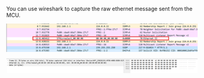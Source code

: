 You can use wireshark to capture the raw ethernet message 
sent from the MCU.

![image](wireshark.png)

![alt text](wireshark2.png)
